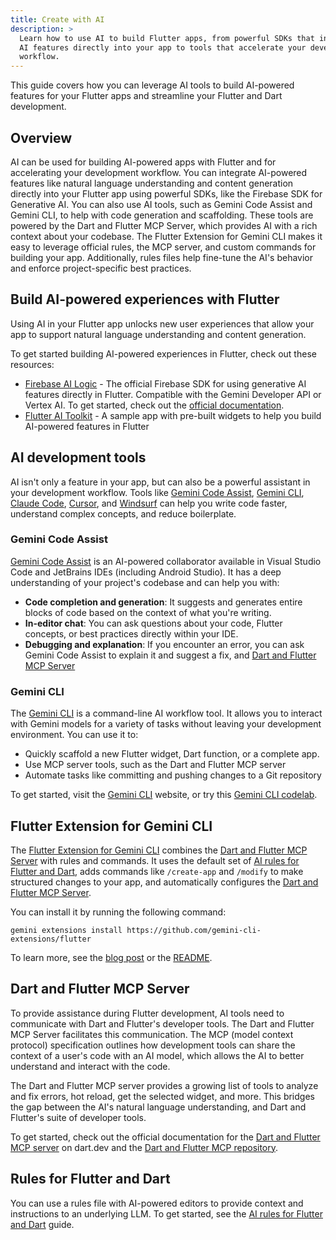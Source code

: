 ```yaml
---
title: Create with AI
description: >
  Learn how to use AI to build Flutter apps, from powerful SDKs that integrate
  AI features directly into your app to tools that accelerate your development
  workflow.
---
```


This guide covers how you can leverage AI tools to build AI-powered features for
your Flutter apps and streamline your Flutter and Dart development.

## Overview

AI can be used for building AI-powered apps with Flutter and for accelerating
your development workflow. You can integrate AI-powered features like natural
language understanding and content generation directly into your Flutter app
using powerful SDKs, like the Firebase SDK for Generative AI. You can also use
AI tools, such as Gemini Code Assist and Gemini CLI, to help with code
generation and scaffolding. These tools are powered by the Dart and Flutter MCP
Server, which provides AI with a rich context about your codebase. The Flutter
Extension for Gemini CLI makes it easy to leverage official rules, the MCP server,
and custom commands for building your app. Additionally, rules files help
fine-tune the AI's behavior and enforce project-specific best practices.

## Build AI-powered experiences with Flutter

Using AI in your Flutter app unlocks new user experiences that allow your app to
support natural language understanding and content generation. 

To get started building AI-powered experiences in Flutter, check out these 
resources:

* [Firebase AI Logic][] - The official Firebase SDK for using generative AI
  features directly in Flutter. Compatible with the Gemini Developer API or
  Vertex AI. To get started, check out the
  [official documentation][firebase-ai-logic-docs].
* [Flutter AI Toolkit][] - A sample app with pre-built widgets to help you build
  AI-powered features in Flutter

[Firebase AI Logic]: {{site.firebase}}/docs/ai-logic
[firebase-ai-logic-docs]: {{site.firebase}}/docs/ai-logic/get-started
[Flutter AI Toolkit]: {{site.url}}/ai-toolkit

## AI development tools

AI isn't only a feature in your app, but can also be a powerful assistant in
your development workflow.  Tools like [Gemini Code
Assist](#gemini-code-assist), [Gemini CLI](#gemini-cli), [Claude Code][],
[Cursor][], and [Windsurf][] can help you write code faster, understand complex
concepts, and reduce boilerplate.

[Claude Code]: https://www.claude.com/product/claude-code
[Cursor]: https://cursor.com/
[Windsurf]: https://windsurf.com/

### Gemini Code Assist

[Gemini Code Assist][] is an AI-powered collaborator available in Visual Studio
Code and JetBrains IDEs (including Android Studio).  It has a deep understanding
of your project's codebase and can help you with:

* **Code completion and generation**: It suggests and generates entire blocks of
  code based on the context of what you're writing.
* **In-editor chat**: You can ask questions about your code, Flutter concepts,
  or best practices directly within your IDE.
* **Debugging and explanation**: If you encounter an error, you can ask Gemini
  Code Assist to explain it and suggest a fix, and
  [Dart and Flutter MCP Server][dart-mcp-flutter-docs]

[Gemini Code Assist]: https://codeassist.google/

### Gemini CLI

The [Gemini CLI][] is a command-line AI workflow tool. It allows you to interact
with Gemini models for a variety of tasks without leaving your development
environment. You can use it to:

* Quickly scaffold a new Flutter widget, Dart function, or a complete app.
* Use MCP server tools, such as the Dart and Flutter MCP server
* Automate tasks like committing and pushing changes to a Git repository

To get started, visit the [Gemini CLI][] website, or try this
[Gemini CLI codelab][].

[Gemini CLI]: https://geminicli.com/
[Gemini CLI codelab]: https://codelabs.developers.google.com/gemini-cli-hands-on

## Flutter Extension for Gemini CLI

The [Flutter Extension for Gemini CLI][flutter-extension] combines the [Dart and
Flutter MCP Server][dart-mcp-dart-docs] with rules and commands. It uses the
default set of [AI rules for Flutter and Dart][], adds commands like
`/create-app` and `/modify` to make structured changes to your app, and
automatically configures the [Dart and Flutter MCP Server][dart-mcp-dart-docs].

You can install it by running the following command:

```
gemini extensions install https://github.com/gemini-cli-extensions/flutter
```

To learn more, see the [blog post][flutter-extension-blog] or 
the [README][flutter-extension].

[flutter-extension]: {{site.github}}/gemini-cli-extensions/flutter
[flutter-extension-blog]: https://blog.flutter.dev/meet-the-flutter-extension-for-gemini-cli-f8be3643eaad

## Dart and Flutter MCP Server

To provide assistance during Flutter development, AI tools
need to communicate with Dart and Flutter's developer tools.
The Dart and Flutter MCP Server facilitates this communication.
The MCP (model context protocol) specification outlines how
development tools can share the context of a user's code with an AI model,
which allows the AI to better understand and interact with the code.

The Dart and Flutter MCP server provides a growing list of tools to analyze
and fix errors, hot reload, get the selected widget, and more.
This bridges the gap between the AI's natural language understanding,
and Dart and Flutter's suite of developer tools.

To get started, check out the official documentation for the
[Dart and Flutter MCP server][dart-mcp-dart-docs]
on dart.dev and the [Dart and Flutter MCP repository][dart-mcp-github].

[dart-mcp-dart-docs]: {{site.dart-site}}/tools/mcp-server
[dart-mcp-github]: {{site.github}}/dart-lang/ai/tree/main/pkgs/dart_mcp_server
[dart-mcp-flutter-docs]: #dart-and-flutter-mcp-server

## Rules for Flutter and Dart

You can use a rules file with AI-powered editors to provide
context and instructions to an underlying LLM. To get
started, see the [AI rules for Flutter and Dart][] guide.

[AI rules for Flutter and Dart]: /ai/ai-rules
